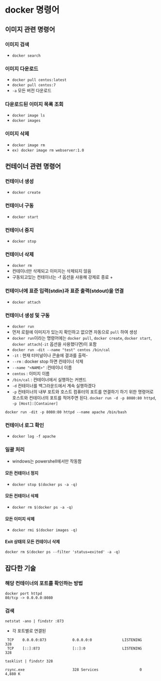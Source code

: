# docker 명령어

## 이미지 관련 명령어
### 이미지 검색
- `docker search`
### 이미지 다운로드
- `docker pull centos:latest`
- `docker pull centos:7`
- `-a` 모든 버전 다운로드
### 다운로드된 이미지 목록 조회 
- `docker image ls`
- `docker images`
### 이미지 삭제
- `docker image rm`
- `ex) docker image rm webserver:1.0`
## 컨테이너 관련 명령어
### 컨테이너 생성
- `docker create`
### 컨테이너 구동
- `docker start`
### 컨테이너 중지
- `docker stop`
### 컨테이너 삭제
- `docker rm`
- 컨테이너만 삭제되고 이미지는 삭제되지 않음
- 구동되고있는 컨테이너는 -f 옵션을 사용해 강제로 종료 + 
### 컨테이너에 표준 입력(stdin)과 표준 출력(stdout)을 연결
- `docker attach`
### 컨테이너 생성 및  구동
- `docker run`
- 먼저 로컬에 이미지가 있는지 확인하고 없으면 자동으로 `pull` 하여 생성
- `docker run`이라는 명령어에는 `docker pull`, `docker create`, `docker start`, `docker attach`(`-it` 옵션을 사용했다면)이 포함  
- `docker run -dit --name "test" centos /bin/cal`
- `-it` : 현재 터미널이나 콘솔에 결과를 출력- 
-  `--rm` : docker stop 하면 컨테이너 삭제
-  `--name "<NAME>"` :컨테이너 이름
-  `centos` : 이미지 이름
-  `/bin/cal` : 컨테이너에서 실행하는 커맨드
- `-d` 컨테이너를 백그라운드에서 계속 실행하겠다
- `-p` 컨테이너의 내부 포트와 호스트 컴퓨터의 포트를 연결하기 하기 위한 명령어로 호스트와 컨테이너의 포트를 적어주면 된다. `docker run -d -p 8080:80 httpd`, `-p [Host]:[Container]`
```
docker run -dit -p 8080:80 httpd --name apache /bin/bash
```

### 컨테이너 로그 확인
- `docker log -f apache`

### 일괄 처리
- windows는 powershell에서만 작동함
#### 모든 컨테이너 정지
- `docker stop $(docker ps -a -q)`
#### 모든 컨테이너 삭제
- `docker rm $(docker ps -a -q)`



#### 모든 이미지 삭제

- `docker rmi $(docker images -q)`



#### Exit 상태의 모든 컨테이너 삭제

`docker rm $(docker ps --filter 'status=exited' -a -q)`

## 잡다한 기술
### 해당 컨테이너의 포트를 확인하는 방법
```
docker port httpd
80/tcp -> 0.0.0.0:8080
```
### 검색
`netstat -ano | findstr :873`
- 각 포트별로 연결된 
```
 TCP    0.0.0.0:873            0.0.0.0:0              LISTENING       328
 TCP    [::]:873               [::]:0                 LISTENING       328
```
`tasklist | findstr 328`
```
rsync.exe                      328 Services                   0      4,880 K

```
